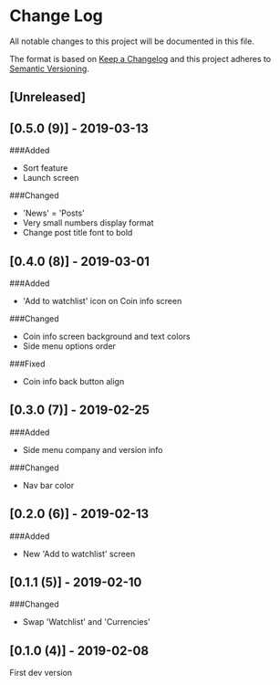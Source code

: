 # Change Log
All notable changes to this project will be documented in this file.

The format is based on [Keep a Changelog](http://keepachangelog.com/)
and this project adheres to [Semantic Versioning](http://semver.org/).

## [Unreleased]

## [0.5.0 (9)] - 2019-03-13
###Added
- Sort feature
- Launch screen

###Changed
- 'News' = 'Posts'
- Very small numbers display format
- Change post title font to bold

## [0.4.0 (8)] - 2019-03-01
###Added
- 'Add to watchlist' icon on Coin info screen

###Changed
- Coin info screen background and text colors
- Side menu options order

###Fixed
- Coin info back button align

## [0.3.0 (7)] - 2019-02-25
###Added
- Side menu company and version info

###Changed
- Nav bar color

## [0.2.0 (6)] - 2019-02-13
###Added
- New 'Add to watchlist' screen

## [0.1.1 (5)] - 2019-02-10
###Changed
- Swap 'Watchlist' and 'Currencies'

## [0.1.0 (4)] - 2019-02-08
First dev version 
